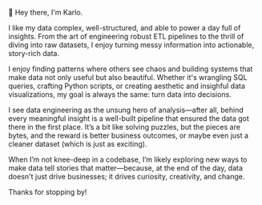 👋 Hey there, I'm Karlo.

I like my data complex, well-structured, and able to power a day full of insights. From the art of engineering robust ETL pipelines to the thrill of diving into raw datasets, I enjoy turning messy information into actionable, story-rich data.

I enjoy finding patterns where others see chaos and building systems that make data not only useful but also beautiful. Whether it's wrangling SQL queries, crafting Python scripts, or creating aesthetic and insighful data visualizations, my goal is always the same: turn data into decisions.

I see data engineering as the unsung hero of analysis—after all, behind every meaningful insight is a well-built pipeline that ensured the data got there in the first place. It’s a bit like solving puzzles, but the pieces are bytes, and the reward is better business outcomes, or maybe even just a cleaner dataset (which is just as exciting).

When I’m not knee-deep in a codebase, I’m likely exploring new ways to make data tell stories that matter—because, at the end of the day, data doesn't just drive businesses; it drives curiosity, creativity, and change.

Thanks for stopping by!
<!---
KarloVlahek/KarloVlahek is a ✨ special ✨ repository because its `README.md` (this file) appears on your GitHub profile.
You can click the Preview link to take a look at your changes.
--->
